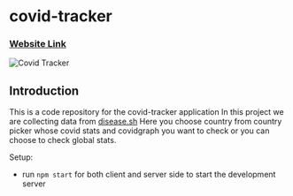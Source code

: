 # covid-tracker
### [Website Link](https://rahulk32.github.io/covid-tracker/)
![Covid Tracker](https://www.icm-mhi.org/sites/default/files/images/COVID19/covid19.png)

## Introduction
This is a code repository for the covid-tracker application
In this project we are collecting data from [disease.sh](https://corona.lmao.ninja/)
Here you choose country from country picker whose covid stats and covidgraph you want to check
or you can choose to check global stats.

Setup:
- run ```npm start``` for both client and server side to start the development server
